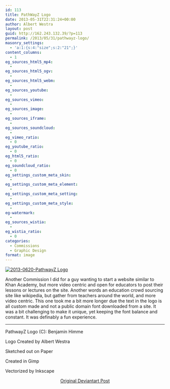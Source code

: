 ```yaml
---
id: 113
title: PathWayZ Logo
date: 2013-05-31T22:31:24+00:00
author: Albert Westra
layout: post
guid: http://162.243.132.39/?p=113
permalink: /2013/05/31/pathwayz-logo/
masonry_settings:
  - 'a:1:{s:4:"size";s:2:"21";}'
content_columns:
  - 1
eg_sources_html5_mp4:
  - 
eg_sources_html5_ogv:
  - 
eg_sources_html5_webm:
  - 
eg_sources_youtube:
  - 
eg_sources_vimeo:
  - 
eg_sources_image:
  - 
eg_sources_iframe:
  - 
eg_sources_soundcloud:
  - 
eg_vimeo_ratio:
  - 0
eg_youtube_ratio:
  - 0
eg_html5_ratio:
  - 0
eg_soundcloud_ratio:
  - 0
eg_settings_custom_meta_skin:
  - 
eg_settings_custom_meta_element:
  - 
eg_settings_custom_meta_setting:
  - 
eg_settings_custom_meta_style:
  - 
eg-watermark:
  - 
eg_sources_wistia:
  - 
eg_wistia_ratio:
  - 0
categories:
  - Commissions
  - Graphic Design
format: image
---
```

[<img class="aligncenter size-full wp-image-1048" src="http://i0.wp.com/www.odysseywestra.com/wp-content/uploads/2013/05/2013-0620-PathwayZ-Logo.jpg?fit=904%2C498" alt="2013-0620-PathwayZ Logo" srcset="http://i0.wp.com/www.odysseywestra.com/wp-content/uploads/2013/05/2013-0620-PathwayZ-Logo.jpg?w=2000 2000w, http://i0.wp.com/www.odysseywestra.com/wp-content/uploads/2013/05/2013-0620-PathwayZ-Logo.jpg?resize=200%2C110 200w, http://i0.wp.com/www.odysseywestra.com/wp-content/uploads/2013/05/2013-0620-PathwayZ-Logo.jpg?resize=500%2C276 500w, http://i0.wp.com/www.odysseywestra.com/wp-content/uploads/2013/05/2013-0620-PathwayZ-Logo.jpg?resize=1024%2C564 1024w, http://i0.wp.com/www.odysseywestra.com/wp-content/uploads/2013/05/2013-0620-PathwayZ-Logo.jpg?resize=300%2C165 300w" sizes="(max-width: 2000px) 100vw, 2000px" data-recalc-dims="1" />](http://i0.wp.com/www.odysseywestra.com/wp-content/uploads/2013/05/2013-0620-PathwayZ-Logo.jpg)

<!--more-->Another Commission I did for a guy wanting to start a website similar to Khan Academy, but more video centric and open for educators to post their lessons or lectures on the site. Another words an education crowd sourcing site like wikipedia, but gather from teachers around the world, and more video centric. This one took me a bit more longer due the text in the logo is all custom made and not a public domain font downloaded from a site. It was a bit challenging to make it unique, yet keeping the font balance and constant. It was definably a fun experience.

* * *

PathwayZ Logo (C): Benjamin Himme
  
Logo Created by Albert Westra

Sketched out on Paper
  
Created in Gimp
  
Vectorized by Inkscape

<p style="text-align: center;">
  <a title="Original Deviantart Post" href="http://fav.me/d677ppw" target="_blank">Original Deviantart Post</a>
</p>